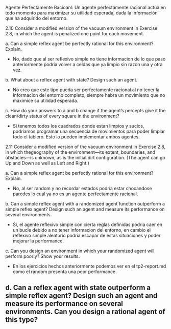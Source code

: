 Agente Perfectamente Racioanl: Un agente perfectamente racional actúa en todo momento para maximizar su utilidad esperada, dada 
la información que ha adquirido del entorno.

2.10 Consider a modified version of the vacuum environment in Exercise 2.8, in which the agent is penalized one point for each movement.

a. Can a simple reflex agent be perfectly rational for this environment? Explain.
 - No, dado que al ser reflexivo simple no tiene informacion de lo que paso anteriormente podria volver a celdas que ya limpio sin
   razon una y otra vez.
  
b. What about a reflex agent with state? Design such an agent.
  - No creo que este tipo pueda ser perfectamente racional al no tener la informacion del entorno completo, siempre habra un movimiento que no maximice su utilidad esperada.

c. How do your answers to a and b change if the agent’s percepts give it the clean/dirty status of every square in the environment?
  - Si tenemos todos los cuadrados donde estan limpios y sucios, podriamos programar una secuencia de movimientos para poder limpiar todo el tablero. Esto lo
    pueden implementar ambos agentes.

2.11 Consider a modified version of the vacuum environment in Exercise 2.8, in which thegeography of the environment—its extent, boundaries, and obstacles—is unknown, as is the
initial dirt configuration. (The agent can go Up and Down as well as Left and Right.)

a. Can a simple reflex agent be perfectly rational for this environment? Explain.
 - No, al ser random y no recordar estados podria estar chocandose paredes lo cual ya no es un agente perfectamente racional.
   
b. Can a simple reflex agent with a randomized agent function outperform a simple reflex agent? Design such an agent and measure its performance on several environments.
  - Si, el agente reflexivo simple con cierta reglas definidas podria caer en un bucle debido a no tener informacion del entorno, en cambio el
    reflexivo simple aleatorio podria escapar de estas situaciones y poder mejorar la performance.
    
c. Can you design an environment in which your randomized agent will perform poorly? Show your results.
  - En los ejercicios hechos anteriormente podemos ver en el tp2-report.md como el random presenta una peor performance.

d. Can a reflex agent with state outperform a simple reflex agent? Design such an agent and measure its performance 
on several environments. Can you design a rational agent of this type?
  - 






